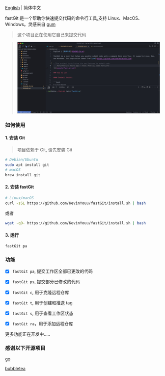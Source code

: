 [English](README.md) | 简体中文

fastGit 是一个帮助你快速提交代码的命令行工具,支持 Linux、MacOS、Windows。灵感来自 [gum](https://github.com/charmbracelet/gum)

> 这个项目正在使用它自己来提交代码

> ![](assets/fast-git.gif)

### 如何使用

#### 1. 安装 Git

> 项目依赖于 Git, 请先安装 Git

```bash
# Debian/Ubuntu
sudo apt install git
# macOS
brew install git
```

#### 2. 安装 fastGit

```bash
# Linux/macOS
curl -sSL https://github.com/KevinYouu/fastGit/install.sh | bash
```

或者

```bash
wget -qO- https://github.com/KevinYouu/fastGit/install.sh | bash
```

#### 3. 运行

```bash
fastGit pa
```

### 功能

- [x] `fastGit pa`, 提交工作区全部已更改的代码

- [x] `fastGit ps`, 提交部分已修改的代码

- [x] `fastGit c`, 用于克隆远程仓库

- [x] `fastGit t`, 用于创建和推送 tag

- [x] `fastGit s`, 用于查看工作区状态

- [x] `fastGit ra`，用于添加远程仓库

更多功能正在开发中.....

### 感谢以下开源项目

[go](https://github.com/golang/go)

[bubbletea](github.com/charmbracelet/bubbletea)
